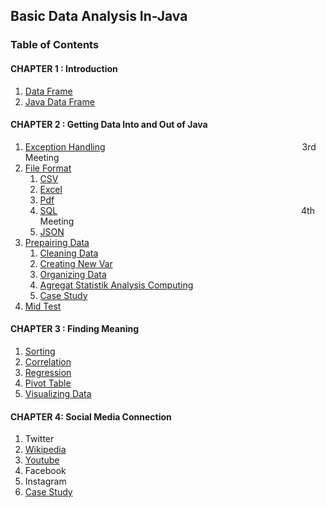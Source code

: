 ## Basic Data Analysis In-Java

### Table of Contents

#### CHAPTER 1 : Introduction
1. [Data Frame](./DataFrame.md)
2. [Java Data Frame](./JavaDataFrame.md)
#### CHAPTER 2 : Getting Data Into and Out of Java
1. [Exception Handling](./README.md) &nbsp;&nbsp;&nbsp;&nbsp;&nbsp;&nbsp;&nbsp;&nbsp;&nbsp;&nbsp;&nbsp;&nbsp;&nbsp;&nbsp;&nbsp;&nbsp;&nbsp;&nbsp;&nbsp;&nbsp;&nbsp;&nbsp;&nbsp;&nbsp;&nbsp;&nbsp;&nbsp;&nbsp;&nbsp;&nbsp;&nbsp;&nbsp;&nbsp;&nbsp;&nbsp;&nbsp;&nbsp;&nbsp;&nbsp;&nbsp;&nbsp;&nbsp;&nbsp;&nbsp;&nbsp;&nbsp;&nbsp;&nbsp;&nbsp;&nbsp;&nbsp;&nbsp;&nbsp;&nbsp;&nbsp;&nbsp;&nbsp;&nbsp;&nbsp;&nbsp;&nbsp;&nbsp;&nbsp;&nbsp;&nbsp;&nbsp;&nbsp;&nbsp;&nbsp;&nbsp;&nbsp;&nbsp;&nbsp;&nbsp;&nbsp;&nbsp;&nbsp;&nbsp; 3rd Meeting
2. [File Format](./README.md)
   1. [CSV](./README.md)
   2. [Excel](./README.md)
   3. [Pdf](./README.md)
   4. [SQL](./README.md)&nbsp;&nbsp;&nbsp;&nbsp;&nbsp;&nbsp;&nbsp;&nbsp;&nbsp;&nbsp;&nbsp;&nbsp;&nbsp;&nbsp;&nbsp;&nbsp;&nbsp;&nbsp;&nbsp;&nbsp;&nbsp;&nbsp;&nbsp;&nbsp;&nbsp;&nbsp;&nbsp;&nbsp;&nbsp;&nbsp;&nbsp;&nbsp;&nbsp;&nbsp;&nbsp;&nbsp;&nbsp;&nbsp;&nbsp;&nbsp;&nbsp;&nbsp;&nbsp;&nbsp;&nbsp;&nbsp;&nbsp;&nbsp;&nbsp;&nbsp;&nbsp;&nbsp;&nbsp;&nbsp;&nbsp;&nbsp;&nbsp;&nbsp;&nbsp;&nbsp;&nbsp;&nbsp;&nbsp;&nbsp;&nbsp;&nbsp;&nbsp;&nbsp;&nbsp;&nbsp;&nbsp;&nbsp;&nbsp;&nbsp;&nbsp;&nbsp;&nbsp;&nbsp;&nbsp;&nbsp;&nbsp;&nbsp;&nbsp;&nbsp;&nbsp;&nbsp;&nbsp;&nbsp;&nbsp;&nbsp;&nbsp;&nbsp;&nbsp;&nbsp;&nbsp;&nbsp;&nbsp;&nbsp; 4th Meeting   
   5. [JSON](./README.md)
3. [Prepairing Data](./README.md)
   1. [Cleaning Data](./README.md)
   2. [Creating New Var](./README.md)
   3. [Organizing Data](./README.md)
   4. [Agregat Statistik Analysis Computing](./README.md)
   5. [Case Study](./README.md)
4. [Mid Test](./README.md)
#### CHAPTER 3 : Finding Meaning
1. [Sorting](./README.md)
2. [Correlation](./README.md)
3. [Regression](./README.md)
4. [Pivot Table](./README.md)
5. [Visualizing Data](./README.md)
#### CHAPTER 4: Social Media Connection
1. Twitter
2. [Wikipedia](./README.md)
3. [Youtube](./README.md)
4. Facebook
5. Instagram
6. [Case Study](./README.md)
